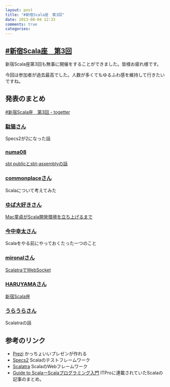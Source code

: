 ```yaml
---
layout: post
title: "#新宿Scala座　第3回"
date: 2013-08-04 12:33
comments: true
categories: 
---
```


## [#新宿Scala座　第3回](http://www.zusaar.com/event/900005)

新宿Scala座第3回も無事に開催をすることができました。皆様お疲れ様です。


今回は参加者が過去最高でした。人数が多くてもゆるふわ感を維持して行きたいですね。

## 発表のまとめ

[#新宿Scala座　第3回 - togetter](http://togetter.com/li/543834)

### [駄猫さん](https://twitter.com/daneko0123)

Specs2が2になった話

### [numa08](https://twitter.com/numa08)

[sbt publicとsbt-assemblyの話](https://gist.github.com/numa08/6149085)

### [commonplaceさん](https://twitter.com/commonplace0807)

Scalaについて考えてみた

### [ゆば大好きさん](https://twitter.com/yuba)

[Mac童貞がScala開発環境を立ち上げるまで](http://prezi.com/fkwromiwrleh/macscala/)

### [今中幸太さん](https://twitter.com/pside)

Scalaをやる前にやっておくたった一つのこと

### [mironalさん](https://twitter.com/mironal)

[ScalatraでWebSocket](http://mironal.github.io/slides/2013-08-03/scala/#0)

### [HARUYAMAさん](https://twitter.com/haruyama)

[新宿Scala座](http://haruyama.github.io/scala_20130803/)

### [うらうらさん](https://twitter.com/mystelynx)

Scalatraの話

## 参考のリンク

- [Prezi](http://prezi.com/) かっちょいいプレゼンが作れる
- [Specs2](http://etorreborre.github.io/specs2/) Scalaのテストフレームワーク
- [Scalatra](http://www.scalatra.org/) ScalaのWebフレームワーク
- [Guide to ScalaーScalaプログラミング入門](http://www.amazon.co.jp/Guide-to-Scala%E3%83%BCScala%E3%83%97%E3%83%AD%E3%82%B0%E3%83%A9%E3%83%9F%E3%83%B3%E3%82%B0%E5%85%A5%E9%96%80-ebook/dp/B00BOBYZTQ) ITProに連載されていたScalaの記事のまとめ。
